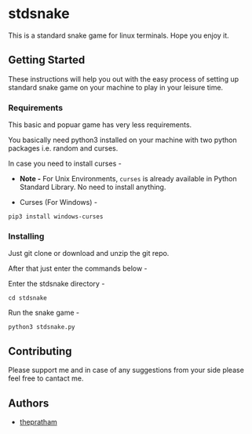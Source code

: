 # stdsnake

This is a standard snake game for linux terminals. Hope you enjoy it.

## Getting Started

These instructions will help you out with the easy process of setting up standard snake game on your machine to play in your leisure time. 

### Requirements

This basic and popuar game has very less requirements.

You basically need python3 installed on your machine with two python packages i.e. random and curses.

In case you need to install curses -

* __Note -__ For Unix Environments, ```curses``` is already available in Python Standard Library. No need to install anything.

* Curses (For Windows) -

```
pip3 install windows-curses
```

### Installing

Just git clone or download and unzip the git repo.

After that just enter the commands below -

Enter the stdsnake directory -

```
cd stdsnake
```
Run the snake game -
```
python3 stdsnake.py
```

## Contributing

Please support me and in case of any suggestions from your side please feel free to cantact me.

## Authors

* [thepratham](https://github.com/thepratham)

